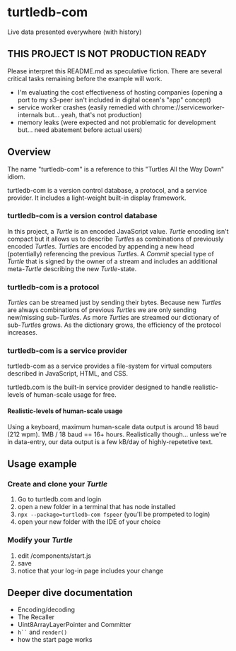 # turtledb-com
Live data presented everywhere (with history)

## THIS PROJECT IS NOT PRODUCTION READY

Please interpret this README.md as speculative fiction. 
There are several critical tasks remaining before the example will work.
* I'm evaluating the cost effectiveness of hosting companies (opening a port to my s3-peer isn't included in digital ocean's "app" concept)
* service worker crashes (easily remedied with chrome://serviceworker-internals but... yeah, that's not production)
* memory leaks (were expected and not problematic for development but... need abatement before actual users)

## Overview
The name "turtledb-com" is a reference to this "Turtles All the Way Down" idiom. 

turtledb-com is a version control database, a protocol, and a service provider. 
It includes a light-weight built-in display framework.

### turtledb-com is a version control database

In this project, a *Turtle* is an encoded JavaScript value. 
*Turtle* encoding isn't compact but it allows us to describe *Turtle*s as combinations of previously encoded *Turtle*s. 
*Turtle*s are encoded by appending a new head (potentially) referencing the previous *Turtle*s.
A *Commit* special type of *Turtle* that is signed by the owner of a stream and includes an additional meta-*Turtle* describing the new *Turtle*-state.

### turtledb-com is a protocol

*Turtle*s can be streamed just by sending their bytes.
Because new *Turtle*s are always combinations of previous *Turtle*s we are only sending new/missing sub-*Turtle*s.
As more *Turtle*s are streamed our dictionary of sub-*Turtle*s grows.
As the dictionary grows, the efficiency of the protocol increases.

### turtledb-com is a service provider
turtledb-com as a service provides a file-system for virtual computers described in JavaScript, HTML, and CSS.

turtledb.com is the built-in service provider designed to handle realistic-levels of human-scale usage for free.

#### Realistic-levels of human-scale usage
Using a keyboard, maximum human-scale data output is around 18 baud (212 wpm). 
1MB / 18 baud == 16+ hours. 
Realistically though... unless we're in data-entry, our data output is a few kB/day of highly-repetetive text.

## Usage example

### Create and clone your *Turtle*
1. Go to turtledb.com and login
1. open a new folder in a terminal that has node installed
1. `npx --package=turtledb-com fspeer` (you'll be prompeted to login)
1. open your new folder with the IDE of your choice

### Modify your *Turtle*
1. edit <your new folder>/components/start.js
1. save
1. notice that your log-in page includes your change

## Deeper dive documentation
* Encoding/decoding
* The Recaller
* Uint8ArrayLayerPointer and Committer
* ``` h`` ``` and `render()`
* how the start page works

